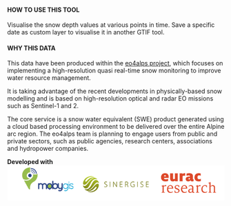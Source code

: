 #### HOW TO USE THIS TOOL

Visualise the snow depth values at various points in time. Save a specific date as custom layer to visualise it in another GTIF tool.

#### WHY THIS DATA 

This data have been produced within the [eo4alps project](https://snow-app-gte2s.hub.eox.at/), which focuses on implementing a
high-resolution quasi real-time snow monitoring to improve water resource management.

It is taking advantage of the recent developments in physically-based snow modelling and is based on high-resolution optical and radar EO missions such as Sentinel-1 and 2.

The core service is a snow water equivalent (SWE) product generated using a cloud based processing environment to be delivered over the entire Alpine arc region. The eo4alps team is planning to engage users from public and private sectors, such as public agencies, research
centers, associations and hydropower companies.

**Developed with**
![](https://raw.githubusercontent.com/eurodatacube/eodash-assets/main/collections/EO4A_Snowdepth/eo4alps_row.png)
